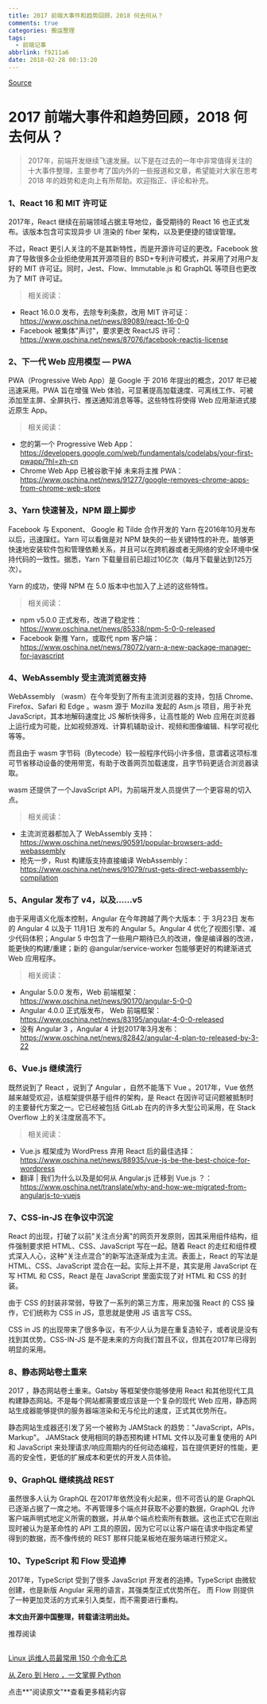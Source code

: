 ```yaml
---
title: 2017 前端大事件和趋势回顾，2018 何去何从？
comments: true
categories: 搬运整理
tags:
  - 前端记事
abbrlink: f9211a6
date: 2018-02-28 00:13:20
---
```



[Source](https://mp.weixin.qq.com/s/GhCdntYKN_9Y9tk6ENRFDg "Permalink to 2017 前端大事件和趋势回顾，2018 何去何从？")

# 2017 前端大事件和趋势回顾，2018 何去何从？

> 2017年，前端开发继续飞速发展。以下是在过去的一年中非常值得关注的十大事件整理，主要参考了国内外的一些报道和文章，希望能对大家在思考 2018 年的趋势和走向上有所帮助。欢迎指正、评论和补充。

### **1、React 16 和 MIT 许可证**

2017年，React 继续在前端领域占据主导地位，备受期待的 React 16 也正式发布。该版本包含可实现异步 UI 渲染的 fiber 架构，以及更便捷的错误管理。

不过，React 更引人关注的不是其新特性，而是开源许可证的更改。Facebook 放弃了导致很多企业拒绝使用其开源项目的 BSD+专利许可模式，并采用了对用户友好的 MIT 许可证。同时，Jest、Flow、Immutable.js 和 GraphQL 等项目也更改为了 MIT 许可证。

> 相关阅读：

* React 16.0.0 发布，去除专利条款，改用 MIT 许可证：https://www.oschina.net/news/89089/react-16-0-0
* Facebook 被集体"声讨"，要求更改 ReactJS 许可：https://www.oschina.net/news/87076/facebook-reactjs-license

### **2、下一代 Web 应用模型 — PWA**

PWA（Progressive Web App）是 Google 于 2016 年提出的概念，2017 年已被迅速采用。PWA 旨在增强 Web 体验，可显著提高加载速度、可离线工作、可被添加至主屏、全屏执行、推送通知消息等等。这些特性将使得 Web 应用渐进式接近原生 App。

> 相关阅读：

* 您的第一个 Progressive Web App：https://developers.google.com/web/fundamentals/codelabs/your-first-pwapp/?hl=zh-cn
* Chrome Web App 已被谷歌干掉 未来将主推 PWA：https://www.oschina.net/news/91277/google-removes-chrome-apps-from-chrome-web-store

### **3、Yarn 快速普及，NPM 跟上脚步**

Facebook 与 Exponent、 Google 和 Tilde 合作开发的 Yarn 在2016年10月发布以后，迅速蹿红。Yarn 可以看做是对 NPM 缺失的一些关键特性的补充，能够更快速地安装软件包和管理依赖关系，并且可以在跨机器或者无网络的安全环境中保持代码的一致性。据悉，Yarn 下载量目前已超过10亿次（每月下载量达到125万次）。

Yarn 的成功，使得 NPM 在 5.0 版本中也加入了上述的这些特性。

> 相关阅读：

* npm v5.0.0 正式发布，改进了稳定性：https://www.oschina.net/news/85338/npm-5-0-0-released
* Facebook 新推 Yarn，或取代 npm 客户端：https://www.oschina.net/news/78072/yarn-a-new-package-manager-for-javascript

### **4、WebAssembly 受主流浏览器支持**

WebAssembly （wasm）在今年受到了所有主流浏览器的支持，包括 Chrome、Firefox、Safari 和 Edge 。wasm 源于 Mozilla 发起的 Asm.js 项目，用于补充 JavaScript，其本地解码速度比 JS 解析快得多，让高性能的 Web 应用在浏览器上运行成为可能，比如视频游戏、计算机辅助设计、视频和图像编辑、科学可视化等等。

而且由于 wasm 字节码（Bytecode）较一般程序代码小许多倍，意谓着这项标准可节省移动设备的使用带宽，有助于改善网页加载速度，且字节码更适合浏览器读取。

wasm 还提供了一个JavaScript API，为前端开发人员提供了一个更容易的切入点。

> 相关阅读：

* 主流浏览器都加入了 WebAssembly 支持：https://www.oschina.net/news/90591/popular-browsers-add-webassembly
* 抢先一步，Rust 构建版支持直接编译 WebAssembly：https://www.oschina.net/news/91079/rust-gets-direct-webassembly-compilation

### **5、Angular 发布了 v4，以及……v5**

由于采用语义化版本控制，Angular 在今年跨越了两个大版本：于 3月23日 发布的 Angular 4 以及于 11月1日 发布的 Angular 5。Angular 4 优化了视图引擎、减少代码体积；Angular 5 中包含了一些用户期待已久的改进，像是编译器的改进，能更快的构建/重建；新的 @angular/service-worker 包能够更好的构建渐进式 Web 应用程序。

> 相关阅读：

* Angular 5.0.0 发布，Web 前端框架：https://www.oschina.net/news/90170/angular-5-0-0
* Angular 4.0.0 正式版发布， Web 前端框架：https://www.oschina.net/news/83195/angular-4-0-0-released
* 没有 Angular 3 ，Angular 4 计划2017年3月发布：https://www.oschina.net/news/82842/angular-4-plan-to-released-by-3-22

### **6、Vue.js 继续流行**

既然说到了 React ，说到了 Angular ，自然不能落下 Vue 。2017年，Vue 依然越来越受欢迎，该框架提供基于组件的架构，是 React 在因许可证问题被抵制时的主要替代方案之一。它已经被包括 GitLab 在内的许多大型公司采用，在 Stack Overflow 上的关注度居高不下。

> 相关阅读：

* Vue.js 框架成为 WordPress 弃用 React 后的最佳选择：https://www.oschina.net/news/88935/vue-js-be-the-best-choice-for-wordpress
* 翻译 | 我们为什么以及是如何从 Angular.js 迁移到 Vue.js ？：https://www.oschina.net/translate/why-and-how-we-migrated-from-angularjs-to-vuejs

### **7、CSS-in-JS 在争议中沉淀**

React 的出现，打破了以前"关注点分离"的网页开发原则，因其采用组件结构，组件强制要求把 HTML、CSS、JavaScript 写在一起。随着 React 的走红和组件模式深入人心，这种"关注点混合"的新写法逐渐成为主流。表面上，React 的写法是 HTML、CSS、JavaScript 混合在一起。实际上并不是，其实是用 JavaScript 在写 HTML 和 CSS，React 是在 JavaScript 里面实现了对 HTML 和 CSS 的封装。

由于 CSS 的封装非常弱，导致了一系列的第三方库，用来加强 React 的 CSS 操作，它们统称为 CSS in JS，意思就是使用 JS 语言写 CSS。

CSS in JS 的出现带来了很多争议，有不少人认为是在重复造轮子，或者说是没有找到其优势。CSS-IN-JS 是不是未来的方向我们暂且不议，但其在2017年已得到明显的采用。

### **8、静态网站卷土重来**

2017 ，静态网站卷土重来。Gatsby 等框架使你能够使用 React 和其他现代工具构建静态网站。不是每个网站都需要或应该是一个复杂的现代 Web 应用，静态网站生成器能够提供的服务器端渲染和无与伦比的速度，正式其优势所在。

静态网站生成器还引发了另一个被称为 JAMStack 的趋势："JavaScript，APIs，Markup"。 JAMStack 使用相同的静态预构建 HTML 文件以及可重复使用的 API 和 JavaScript 来处理请求/响应周期内的任何动态编程，旨在提供更好的性能，更高的安全性，更低的扩展成本和更优的开发人员体验。

### **9、GraphQL 继续挑战 REST**

虽然很多人认为 GraphQL 在2017年依然没有火起来，但不可否认的是 GraphQL 已逐渐占据了一席之地。不再管理多个端点并获取不必要的数据，GraphQL 允许客户端声明式地定义所需的数据，并从单个端点检索所有数据。这也正式它在刚出现时被认为是革命性的 API 工具的原因，因为它可以让客户端在请求中指定希望得到的数据，而不像传统的 REST 那样只能呆板地在服务端进行预定义。

### **10、TypeScript 和 Flow 受追捧**

2017年，TypeScript 受到了很多 JavaScript 开发者的追捧。TypeScript 由微软创建，也是新版 Angular 采用的语言，其强类型正式优势所在。 而 Flow 则提供了一种更加灵活的方式来引入类型，而不需要进行重构。

**本文由开源中国整理，转载请注明出处。**

推荐阅读

## 

[Linux 运维人员最常用 150 个命令汇总][1]

[从 Zero 到 Hero ，一文掌握 Python][2]

点击**"阅读原文"**查看更多精彩内容

[1]: http://mp.weixin.qq.com/s?__biz=MjM5NzM0MjcyMQ==&mid=2650075982&idx=1&sn=651c5104ef4b2e2b70ca38060d3a02af&chksm=bedb282089aca13699a692c36f0d3217eab88e5fa7abba9990e2ae9e84454737b717a4a51fa8&scene=21#wechat_redirect
[2]: http://mp.weixin.qq.com/s?__biz=MjM5NzM0MjcyMQ==&mid=2650076095&idx=2&sn=90a3ab6e2b5f881151b17a7edec58175&chksm=bedb28d189aca1c7186824772706a420fb2b0a1744e4ce1e4330cae14dad505000d165d0cfb4&scene=21#wechat_redirect